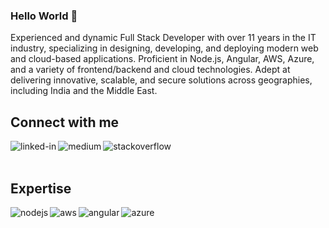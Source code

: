 ### Hello World 👋
Experienced and dynamic Full Stack Developer with over 11 years in the IT industry, specializing in designing, developing, and deploying modern web and cloud-based applications. Proficient in Node.js, Angular, AWS, Azure, and a variety of frontend/backend and cloud technologies. Adept at delivering innovative, scalable, and secure solutions across geographies, including India and the Middle East.
<br>

## Connect with me
<a href="https://www.linkedin.com/in/piyushjain91"><img align="left" alt="linked-in" src="https://img.shields.io/badge/linkedin-%230077B5.svg?&style=for-the-badge&logo=linkedin&logoColor=white" /></a>
<a href="https://medium.com/@xcellent-piyush"><img align="left" alt="medium" src="https://img.shields.io/badge/medium-%2312100E.svg?&style=for-the-badge&logo=medium&logoColor=white" /></a>
<a href="https://stackoverflow.com/users/17321778/piyush-jain"><img align="left" alt="stackoverflow" src="https://img.shields.io/badge/stack%20overflow-FE7A16?logo=stack-overflow&logoColor=white&style=for-the-badge" /></a>
<br>
<br>
## Expertise
<a href="https://nodejs.org/en/"><img align="left" alt="nodejs" src="https://img.shields.io/badge/node.js%20-%2343853D.svg?&style=for-the-badge&logo=node.js&logoColor=white" /></a>
<a href="https://aws.amazon.com/"><img align="left" alt="aws" src="https://img.shields.io/badge/Amazon%20AWS-%23232F3E?logo=amazon-aws&logoColor=white&style=for-the-badge" /></a>
<a href="https://angular.dev/"><img align="left" alt="angular" src="https://img.shields.io/badge/angular-8A2BE2?logo=angular&logoColor=white&style=for-the-badge" /></a>
<a href="https://portal.azure.com/"><img align="left" alt="azure" src="https://img.shields.io/badge/Microsoft%20Azure-8A2BE2?logo=azure&logoColor=white&style=for-the-badge" /></a>
<br>
<br>
